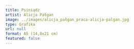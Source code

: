 ```yaml
---
title: Psiniądz
artist: Alicja Pałgan
image: ../images/alicja_pałgan_praca-alicja-palgan.jpg
type: Grafika
url: null
format: A5 (14,8x21 cm)
featured: false
---
```

